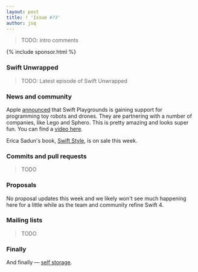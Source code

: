 ```yaml
---
layout: post
title: ! 'Issue #73'
author: jsq
---
```


> TODO: intro comments

<!--excerpt-->

{% include sponsor.html %}

### Swift Unwrapped

> TODO: Latest episode of Swift Unwrapped

### News and community

Apple [announced](https://www.apple.com/newsroom/2017/06/swift-playgrounds-expands-coding-education-to-robots-drones-and-musical-instruments/) that Swift Playgrounds is gaining support for programming toy robots and drones. They are partnering with a number of companies, like Lego and Sphero. This is pretty amazing and looks super fun. You can find a [video here](https://www.youtube.com/watch?v=v7926MzvXOQ).

Erica Sadun's book, [Swift Style](http://ericasadun.com/2017/06/01/swift-style-wwdc-sale/), is on sale this week.

### Commits and pull requests

> TODO

### Proposals

No proposal updates this week and we likely won't see much happening here for a little while as the team and community refine Swift 4.

### Mailing lists

> TODO

### Finally

And finally &mdash; [self storage](https://twitter.com/NeoNacho/status/871143591258734594).
